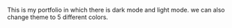 This is my portfolio in which there is dark mode and light mode. we can also change theme to 5 different colors.
